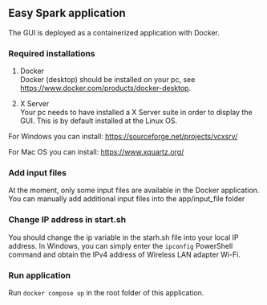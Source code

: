 ## Easy Spark application
The GUI is deployed as a containerized application with Docker.

### Required installations
1. Docker\
Docker (desktop) should be installed on your pc, see https://www.docker.com/products/docker-desktop.

2. X Server\
Your pc needs to have installed a X Server suite in order to display the GUI. This is by default installed at the Linux OS.

For Windows you can install: https://sourceforge.net/projects/vcxsrv/

For Mac OS you can install: https://www.xquartz.org/

### Add input files
At the moment, only some input files are available in the Docker application. You can manually add additional input files into the app/input_file folder

### Change IP address in start.sh
You should change the ip variable in the starh.sh file into your local IP address. In Windows, you can simply enter the ``` ipconfig ``` PowerShell command and obtain the IPv4 address of Wireless LAN adapter Wi-Fi.

### Run application
Run ``` docker compose up ``` in the root folder of this application.